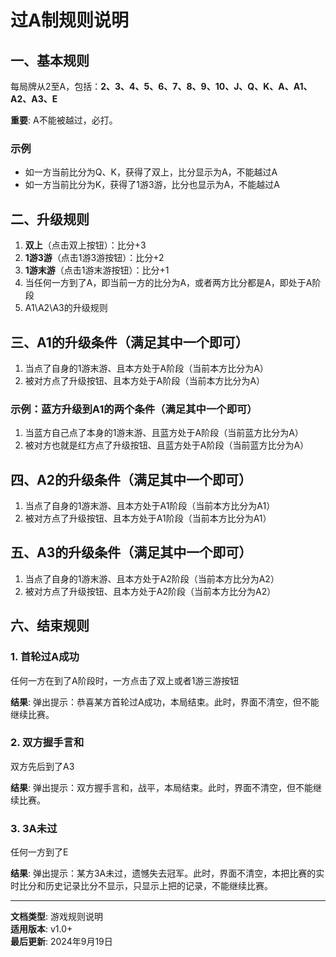 # 过A制规则说明

## 一、基本规则

每局牌从2至A，包括：**2、3、4、5、6、7、8、9、10、J、Q、K、A、A1、A2、A3、E**

**重要**: A不能被越过，必打。

### 示例
- 如一方当前比分为Q、K，获得了双上，比分显示为A，不能越过A
- 如一方当前比分为K，获得了1游3游，比分也显示为A，不能越过A

## 二、升级规则

1. **双上**（点击双上按钮）：比分+3
2. **1游3游**（点击1游3游按钮）：比分+2  
3. **1游末游**（点击1游末游按钮）：比分+1
4. 当任何一方到了A，即当前一方的比分为A，或者两方比分都是A，即处于A阶段
5. A1\A2\A3的升级规则

## 三、A1的升级条件（满足其中一个即可）

1. 当点了自身的1游末游、且本方处于A阶段（当前本方比分为A）
2. 被对方点了升级按钮、且本方处于A阶段（当前本方比分为A）

### 示例：蓝方升级到A1的两个条件（满足其中一个即可）
1. 当蓝方自己点了本身的1游末游、且蓝方处于A阶段（当前蓝方比分为A）
2. 被对方也就是红方点了升级按钮、且蓝方处于A阶段（当前蓝方比分为A）

## 四、A2的升级条件（满足其中一个即可）

1. 当点了自身的1游末游、且本方处于A1阶段（当前本方比分为A1）
2. 被对方点了升级按钮、且本方处于A1阶段（当前本方比分为A1）

## 五、A3的升级条件（满足其中一个即可）

1. 当点了自身的1游末游、且本方处于A2阶段（当前本方比分为A2）
2. 被对方点了升级按钮、且本方处于A2阶段（当前本方比分为A2）

## 六、结束规则

### 1. 首轮过A成功
任何一方在到了A阶段时，一方点击了双上或者1游三游按钮

**结果**: 弹出提示：恭喜某方首轮过A成功，本局结束。此时，界面不清空，但不能继续比赛。

### 2. 双方握手言和
双方先后到了A3

**结果**: 弹出提示：双方握手言和，战平，本局结束。此时，界面不清空，但不能继续比赛。

### 3. 3A未过
任何一方到了E

**结果**: 弹出提示：某方3A未过，遗憾失去冠军。此时，界面不清空，本把比赛的实时比分和历史记录比分不显示，只显示上把的记录，不能继续比赛。

---

**文档类型**: 游戏规则说明  
**适用版本**: v1.0+  
**最后更新**: 2024年9月19日
